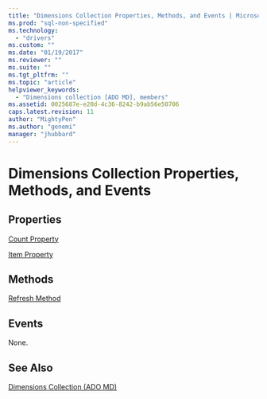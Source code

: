 ```yaml
---
title: "Dimensions Collection Properties, Methods, and Events | Microsoft Docs"
ms.prod: "sql-non-specified"
ms.technology:
  - "drivers"
ms.custom: ""
ms.date: "01/19/2017"
ms.reviewer: ""
ms.suite: ""
ms.tgt_pltfrm: ""
ms.topic: "article"
helpviewer_keywords: 
  - "Dimensions collection [ADO MD], members"
ms.assetid: 0025687e-e20d-4c36-8242-b9ab56e50706
caps.latest.revision: 11
author: "MightyPen"
ms.author: "genemi"
manager: "jhubbard"
---
```

# Dimensions Collection Properties, Methods, and Events
## Properties  
 [Count Property](../../../ado/reference/ado-api/count-property-ado.md)  
  
 [Item Property](../../../ado/reference/ado-api/item-property-ado.md)  
  
## Methods  
 [Refresh Method](../../../ado/reference/ado-api/refresh-method-ado.md)  
  
## Events  
 None.  
  
## See Also  
 [Dimensions Collection (ADO MD)](../../../ado/reference/ado-md-api/dimensions-collection-ado-md.md)